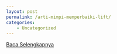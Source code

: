 ```yaml
---
layout: post
permalink: /arti-mimpi-memperbaiki-lift/
categories:
    - Uncategorized
---
```


[Baca Selengkapnya](/08)